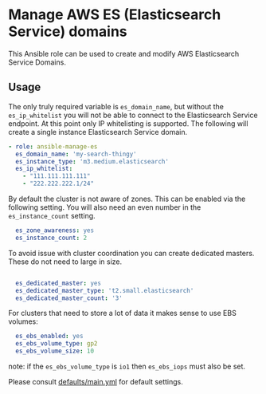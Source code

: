 Manage AWS ES (Elasticsearch Service) domains
=========

This Ansible role can be used to create and modify AWS Elasticsearch Service Domains.

## Usage

The only truly required variable is `es_domain_name`, but without the `es_ip_whitelist` you will not be able to connect to the Elasticsearch Service endpoint. At this point only IP whitelisting is supported. The following will create a single instance Elasticsearch Service domain.

```yaml
- role: ansible-manage-es
  es_domain_name: 'my-search-thingy'
  es_instance_type: 'm3.medium.elasticsearch'
  es_ip_whitelist:
    - "111.111.111.111"
    - "222.222.222.1/24"
```

By default the cluster is not aware of zones. This can be enabled via the following setting. You will also need an even number in the `es_instance_count` setting.

```yaml
  es_zone_awareness: yes
  es_instance_count: 2
```

To avoid issue with cluster coordination you can create dedicated masters. These do not need to large in size.

```yaml

  es_dedicated_master: yes
  es_dedicated_master_type: 't2.small.elasticsearch'
  es_dedicated_master_count: '3'
```

For clusters that need to store a lot of data it makes sense to use EBS volumes:

```yaml
  es_ebs_enabled: yes
  es_ebs_volume_type: gp2
  es_ebs_volume_size: 10
```

note: if the `es_ebs_volume_type` is `io1` then `es_ebs_iops` must also be set.

Please consult [defaults/main.yml](defaults/main.yml) for default settings.
